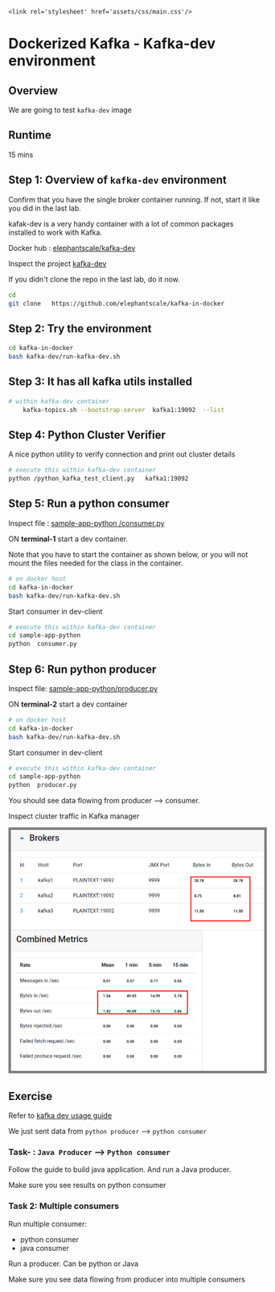     <link rel='stylesheet' href='assets/css/main.css'/>

# Dockerized Kafka - Kafka-dev environment

## Overview

We are going to test `kafka-dev` image

## Runtime

15 mins

## Step 1: Overview of `kafka-dev` environment

Confirm that you have the single broker container running. If not, start it like you did in the last lab.

kafak-dev is a very handy container with a lot of common packages installed to work with Kafka.

Docker hub : [elephantscale/kafka-dev](https://hub.docker.com/r/elephantscale/kafka-dev)

Inspect the project [kafka-dev](https://github.com/elephantscale/kafka-in-docker/tree/main/kafka-dev)

If you didn't clone the repo in the last lab, do it now.

```bash
cd
git clone   https://github.com/elephantscale/kafka-in-docker
```

## Step 2: Try the environment

```bash
cd kafka-in-docker
bash kafka-dev/run-kafka-dev.sh
```

## Step 3: It has all kafka utils installed

```bash
# within kafka-dev container
    kafka-topics.sh --bootstrap-server  kafka1:19092  --list
```

## Step 4: Python Cluster Verifier

A nice python utility to verify connection and print out cluster details

```bash
# execute this within kafka-dev container
python /python_kafka_test_client.py   kafka1:19092
```

## Step 5: Run a python consumer

Inspect file : [sample-app-python
/consumer.py](https://github.com/elephantscale/kafka-in-docker/blob/main/sample-app-python/consumer.py)

ON **terminal-1** start a dev container.

Note that you have to start the container as shown below, or you will not mount the files needed for the class in the container.

```bash
# on docker host
cd kafka-in-docker
bash kafka-dev/run-kafka-dev.sh
```

Start consumer in dev-client

```bash
# execute this within kafka-dev container
cd sample-app-python
python  consumer.py
```

## Step 6: Run python producer

Inspect file: [sample-app-python/producer.py](https://github.com/elephantscale/kafka-in-docker/blob/main/sample-app-python/producer.py)

ON **terminal-2** start a dev container

```bash
# on docker host
cd kafka-in-docker
bash kafka-dev/run-kafka-dev.sh
```

Start consumer in dev-client

```bash
# execute this within kafka-dev container
cd sample-app-python
python  producer.py
```

You should see data flowing from producer --> consumer.

Inspect cluster traffic in Kafka manager 

<img src="assets/images/kafka-manager-3-traffic.png" style="border: 5px solid grey ; max-width:100%;" />


## Exercise

Refer to [kafka dev usage guide](https://github.com/elephantscale/kafka-in-docker/tree/main/kafka-dev)

We just sent data from `python producer` --> `python consumer`

### Task- : `Java Producer` --> `Python consumer`

Follow the guide to build java application.  And run a Java producer.

Make sure you see results on python consumer

### Task 2: Multiple consumers

Run multiple consumer:
- python consumer
- java consumer

Run a producer.  Can be python or Java

Make sure you see data flowing from producer into multiple consumers